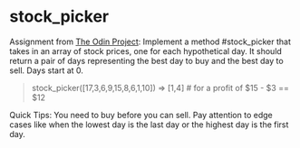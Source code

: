 # stock_picker
Assignment from <a href="https://www.theodinproject.com">The Odin Project</a>: Implement a method #stock_picker that takes in an array of stock prices, one for each hypothetical day. It should return a pair of days representing the best day to buy and the best day to sell. Days start at 0.

  > stock_picker([17,3,6,9,15,8,6,1,10])
  => [1,4]  # for a profit of $15 - $3 == $12

Quick Tips:
You need to buy before you can sell.
Pay attention to edge cases like when the lowest day is the last day or the highest day is the first day.